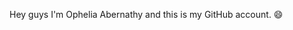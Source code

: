 Hey guys I'm Ophelia Abernathy and this is my GitHub account.
😄
<!---
OpheliaAbernathy/OpheliaAbernathy is a ✨ special ✨ repository because its `README.md` (this file) appears on your GitHub profile.
You can click the Preview link to take a look at your changes.
--->
